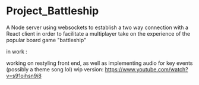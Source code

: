 # Project_Battleship
A Node server using websockets to establish a two way connection with a React client in order to facilitate a multiplayer take on the experience of the popular board game "battleship"

in work :

  working on restyling front end, as well as implementing audio for key events (possibly a theme song lol)
  wip version:  https://www.youtube.com/watch?v=s91oihsn9i8